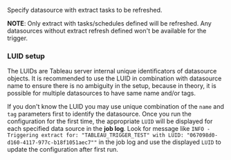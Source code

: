 Specify datasource with extract tasks to be refreshed.

**NOTE**: Only extract with tasks/schedules defined will be refreshed.
Any datasources without extract refresh defined won't be available for the trigger.

### LUID setup

The LUIDs are Tableau server internal unique identificators of datasource objects. It is recommended to use the LUID in 
combination with datasource name to ensure there is no ambiguity in the setup, because in theory, it is possible 
for multiple datasources to have same name and/or tags.

If you don't know the LUID you may use unique combination of the `name` and `tag` parameters first to identify the datasource. Once you run the configuration 
for the first time, the appropriate `LUID` will be displayed for each specified data source in the **job log**. 
Look for message like `INFO - Triggering extract for: "TABLEAU_TRIGGER_TEST" with LUID: "067098d0-d160-4117-977c-b18f1051aec7""` 
in the job log and use the displayed `LUID` to update the configuration after first run.
